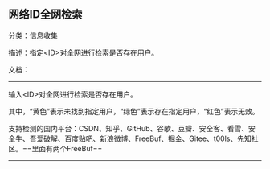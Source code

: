## 网络ID全网检索

分类：信息收集

描述：指定\<ID\>对全网进行检索是否存在用户。

文档：

---

输入\<ID\>对全网进行检索是否存在用户。

其中，“黄色”表示未找到指定用户，“绿色”表示存在指定用户，“红色”表示无效。

支持检测的国内平台：CSDN、知乎、GitHub、谷歌、豆瓣、安全客、看雪、安全牛、吾爱破解、百度贴吧、新浪微博、FreeBuf、掘金、Gitee、t00ls、先知社区。==里面有两个FreeBuf==

---
